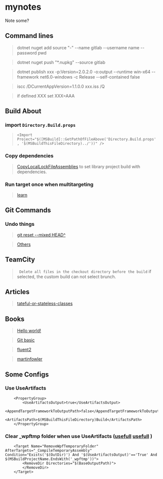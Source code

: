 # mynotes
Note some?

## Command lines

> dotnet nuget add source "-" --name gitlab --username name --password pwd

>dotnet nuget push "*.nupkg" --source gitlab

>dotnet publish xxx -p:Version=2.0.2.0 -o:output --runtime win-x64 --framework net6.0-windows -c Release --self-contained false

>iscc /DCurrentAppVersion=1.1.0.0 xxx.iss /Q

>if defined XXX set XXX=AAA

## Build About

### import `Directory.Build.props`

> `<Import Project="$([MSBuild]::GetPathOfFileAbove('Directory.Build.props', '$(MSBuildThisFileDirectory)../'))" />`


### Copy dependencies

> [CopyLocalLockFileAssemblies](https://learn.microsoft.com/en-us/dotnet/core/project-sdk/msbuild-props#copylocallockfileassemblies) to set library project build with dependencies.

### Run target once when multitargeting

> [learn](https://learn.microsoft.com/en-us/visualstudio/msbuild/run-target-exactly-once?view=vs-2022)


## Git Commands

### Undo things

>[git reset --mixed HEAD^ ](https://git-scm.com/docs/git-reset)

>[Others](https://git-scm.com/book/en/v2/Git-Basics-Undoing-Things)


## TeamCity 

> ``` Delete all files in the checkout directory before the build``` if selected, the custom build can not select brunch.


## Articles

> [tateful-or-stateless-classes](https://dzone.com/articles/stateful-or-stateless-classes)


## Books

>[Hello world! ](https://refactoring.guru/)

>[Git basic](https://git-scm.com/book/en/v2)

>[fluent2](https://fluent2.microsoft.design/)

>[martinfowler](https://martinfowler.com/)


## Some Configs

### Use UseArtifacts

``` code csharp
    <PropertyGroup>
        <UseArtifactsOutput>true</UseArtifactsOutput>
        <AppendTargetFrameworkToOutputPath>false</AppendTargetFrameworkToOutputPath>
        <ArtifactsPath>$(MSBuildThisFileDirectory)Build</ArtifactsPath>
    </PropertyGroup>

```

### Clear _wpftmp folder when use UseArtifacts ([usefull](https://github.com/dotnet/wpf/issues/4299) [usefull](https://github.com/dotnet/wpf/issues/2930) )

``` coed chsarp
    <Target Name="RemoveWpfTemporaryFolder" AfterTargets="_CompileTemporaryAssembly" Condition="Exists('$(OutDir)') And '$(UseArtifactsOutput)'=='True' And $(MSBuildProjectName.EndsWith('_wpftmp'))">
        <RemoveDir Directories="$(BaseOutputPath)">
        </RemoveDir>
    </Target>
```
